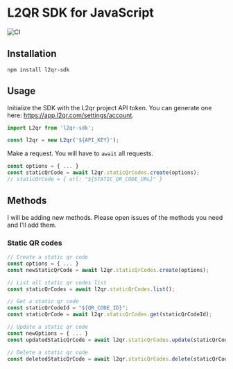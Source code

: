 # L2QR SDK for JavaScript
![CI](https://github.com/itaibo/hetzner-sdk/actions/workflows/ci.yml/badge.svg)

## Installation
```
npm install l2qr-sdk
```

## Usage
Initialize the SDK with the L2qr project API token. You can generate one here: https://app.l2qr.com/settings/account.

```js
import L2qr from 'l2qr-sdk';

const l2qr = new L2qr('${API_KEY}');
```

Make a request. You will have to `await` all requests.

```js
const options = { ... }
const staticQrCode = await l2qr.staticQrCodes.create(options);
// staticQrCode = { url: "${STATIC_QR_CODE_URL}" }
```

## Methods
I will be adding new methods. Please open issues of the methods you need and I'll add them.

### Static QR codes
```js
// Create a static qr code
const options = { ... }
const newStaticQrCode = await l2qr.staticQrCodes.create(options);

// List all static qr codes list
const staticQrCodes = await l2qr.staticQrCodes.list();

// Get a static qr code
const staticQrCodeId = "${QR_CODE_ID}";
const staticQrCode = await l2qr.staticQrCodes.get(staticQrCodeId);

// Update a static qr code
const newOptions = { ... }
const updatedStaticQrCode = await l2qr.staticQrCodes.update(staticQrCodeId, newOptions);

// Delete a static qr code
const deletedStaticQrCode = await l2qr.staticQrCodes.delete(staticQrCodeId);
```
